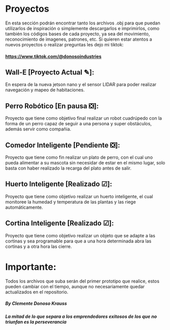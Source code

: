 # Proyectos
En esta sección podrán encontrar tanto los archivos .obj para que puedan utilizarlos de inspiración o simplemente descargarlos e imprimirlos, como también los códigos bases de cada proyecto, ya sea del movimiento, reconocimiento de imagenes, patrones, etc.
Si quieren estar atentos a nuevos proyectos o realizar preguntas les dejo mi tiktok: 
#### https://www.tiktok.com/@donosoindustries
## Wall-E [Proyecto Actual ✎]:
En espera de la nueva jetson nano y el sensor LIDAR para poder realizar navegación y mapeo de habitaciones.

## Perro Robótico [En pausa ❎]:
Proyecto que tiene como objetivo final realizar un robot cuadrúpedo con la forma de un perro capaz de seguir a una persona y super obstáculos, además servir como compañia.

## Comedor Inteligente [Pendiente ❎]:
Proyecto que tiene como fin realizar un plato de perro, con el cual uno pueda alimentar a su mascota sin necesidar de estar en el mismo lugar, solo basta con haber realizado la recarga del plato antes de salir.

## Huerto Inteligente [Realizado ☑]:
Proyecto que tiene como objetivo realizar un huerto inteligente, el cual monitoree la humedad y temperatura de las plantas y las riege automáticamente.

## Cortina Inteligente [Realizado ☑]:
Proyecto que tiene como objetivo realizar un objeto que se adapte a las cortinas y sea programable para que a una hora determinada abra las cortinas y a otra hora las cierre.


# Importante: 
Todos los archivos que suba serán del primer prototipo que realice, estos pueden cambiar con el tiempo, aunque no necesariamente quedar actualizados en el repositorio.
##### By Clemente Donoso Krauss
**_La mitad de lo que separa a los emprendedores exitosos de los que no triunfan es la perseverancia_**
